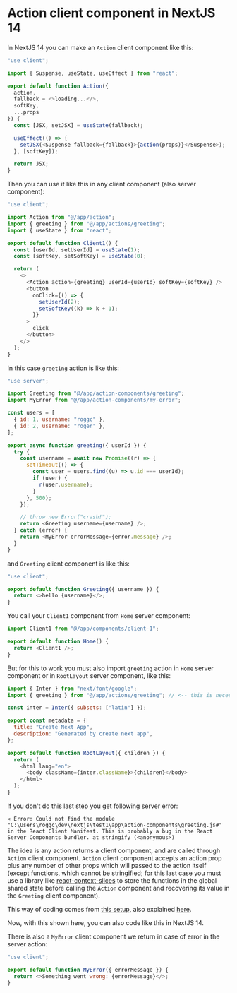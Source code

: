 # Action client component in NextJS 14

In NextJS 14 you can make an `Action` client component like this:

```javascript
"use client";

import { Suspense, useState, useEffect } from "react";

export default function Action({
  action,
  fallback = <>loading...</>,
  softKey,
  ...props
}) {
  const [JSX, setJSX] = useState(fallback);

  useEffect(() => {
    setJSX(<Suspense fallback={fallback}>{action(props)}</Suspense>);
  }, [softKey]);

  return JSX;
}
```

Then you can use it like this in any client component (also server component):

```javascript
"use client";

import Action from "@/app/action";
import { greeting } from "@/app/actions/greeting";
import { useState } from "react";

export default function Client1() {
  const [userId, setUserId] = useState(1);
  const [softKey, setSoftKey] = useState(0);

  return (
    <>
      <Action action={greeting} userId={userId} softKey={softKey} />
      <button
        onClick={() => {
          setUserId(2);
          setSoftKey((k) => k + 1);
        }}
      >
        click
      </button>
    </>
  );
}
```

In this case `greeting` action is like this:

```javascript
"use server";

import Greeting from "@/app/action-components/greeting";
import MyError from "@/app/action-components/my-error";

const users = [
  { id: 1, username: "roggc" },
  { id: 2, username: "roger" },
];

export async function greeting({ userId }) {
  try {
    const username = await new Promise((r) => {
      setTimeout(() => {
        const user = users.find((u) => u.id === userId);
        if (user) {
          r(user.username);
        }
      }, 500);
    });

    // throw new Error("crash!");
    return <Greeting username={username} />;
  } catch (error) {
    return <MyError errorMessage={error.message} />;
  }
}
```

and `Greeting` client component is like this:

```javascript
"use client";

export default function Greeting({ username }) {
  return <>hello {username}</>;
}
```

You call your `Client1` component from `Home` server component:

```javascript
import Client1 from "@/app/components/client-1";

export default function Home() {
  return <Client1 />;
}
```

But for this to work you must also import `greeting` action in `Home` server component or in `RootLayout` server component, like this:

```javascript
import { Inter } from "next/font/google";
import { greeting } from "@/app/actions/greeting"; // <-- this is necessary, if not fails to compile

const inter = Inter({ subsets: ["latin"] });

export const metadata = {
  title: "Create Next App",
  description: "Generated by create next app",
};

export default function RootLayout({ children }) {
  return (
    <html lang="en">
      <body className={inter.className}>{children}</body>
    </html>
  );
}
```

If you don't do this last step you get following server error:

`⨯ Error: Could not find the module "C:\Users\roggc\dev\nextjs\test1\app\action-components\greeting.js#" in the React Client Manifest. This is probably a bug in the React Server Components bundler. at stringify (<anonymous>)`

The idea is any action returns a client component, and are called through `Action` client component. `Action` client component accepts an action prop plus any number of other props which will passed to the action itself (except functions, which cannot be stringified; for this last case you must use a library like [react-context-slices](https://react-context-slices.github.io/) to store the functions in the global shared state before calling the `Action` component and recovering its value in the `Greeting` client component).

This way of coding comes from [this setup](https://github.com/roggc/rsc-ssr), also explained [here](https://rsc-setup.netlify.app/).

Now, with this shown here, you can also code like this in NextJS 14.

There is also a `MyError` client component we return in case of error in the server action:

```javascript
"use client";

export default function MyError({ errorMessage }) {
  return <>Something went wrong: {errorMessage}</>;
}
```
